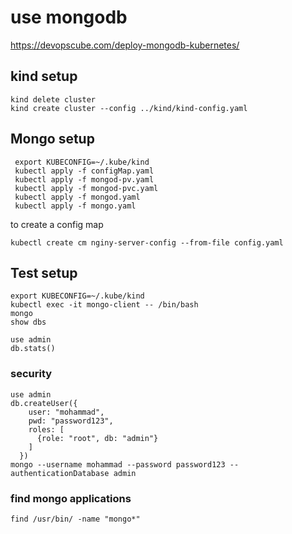 # use mongodb 
https://devopscube.com/deploy-mongodb-kubernetes/


## kind setup
```
kind delete cluster
kind create cluster --config ../kind/kind-config.yaml
```

## Mongo setup
```
 export KUBECONFIG=~/.kube/kind
 kubectl apply -f configMap.yaml 
 kubectl apply -f mongod-pv.yaml
 kubectl apply -f mongod-pvc.yaml 
 kubectl apply -f mongod.yaml
 kubectl apply -f mongo.yaml
```

to create a config map
```
kubectl create cm nginy-server-config --from-file config.yaml
```

## Test setup
```
export KUBECONFIG=~/.kube/kind
kubectl exec -it mongo-client -- /bin/bash
mongo
show dbs

use admin
db.stats()
```
### security
```
use admin
db.createUser({
    user: "mohammad",
    pwd: "password123",
    roles: [
      {role: "root", db: "admin"}
    ]
  })
mongo --username mohammad --password password123 --authenticationDatabase admin
```

### find mongo applications
```
find /usr/bin/ -name "mongo*"
```